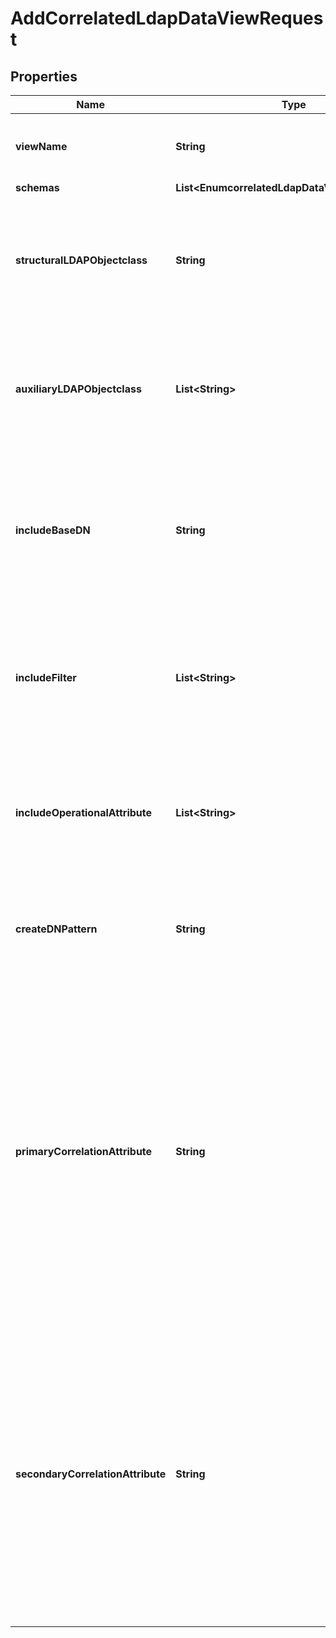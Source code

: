 

# AddCorrelatedLdapDataViewRequest


## Properties

| Name | Type | Description | Notes |
|------------ | ------------- | ------------- | -------------|
|**viewName** | **String** | Name of the new Correlated LDAP Data View |  |
|**schemas** | **List&lt;EnumcorrelatedLdapDataViewSchemaUrn&gt;** |  |  [optional] |
|**structuralLDAPObjectclass** | **String** | Specifies the LDAP structural object class that should be exposed by this Correlated LDAP Data View. |  |
|**auxiliaryLDAPObjectclass** | **List&lt;String&gt;** | Specifies an auxiliary LDAP object class that should be exposed by this Correlated LDAP Data View. |  [optional] |
|**includeBaseDN** | **String** | Specifies the base DN of the branch of the LDAP directory that can be accessed by this Correlated LDAP Data View. |  |
|**includeFilter** | **List&lt;String&gt;** | The set of LDAP filters that define the LDAP entries that should be included in this Correlated LDAP Data View. |  [optional] |
|**includeOperationalAttribute** | **List&lt;String&gt;** | Specifies the set of operational LDAP attributes to be provided by this Correlated LDAP Data View. |  [optional] |
|**createDNPattern** | **String** | Specifies the template to use for the DN when creating new entries. |  [optional] |
|**primaryCorrelationAttribute** | **String** | The LDAP attribute from the parent SCIM Resource Type whose value will be used to match objects in the Correlated LDAP Data View. If multiple correlation attributes are required they may be created using additional correlation-attribute-pairs. |  |
|**secondaryCorrelationAttribute** | **String** | The LDAP attribute from the Correlated LDAP Data View whose value will be matched with the primary-correlation-attribute. If multiple correlation attributes are required they may be specified by creating additional correlation-attribute-pairs. |  |



